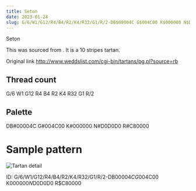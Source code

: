 ```yaml
---
title: Seton
date: 2023-01-24
slug: G/6/W1/G12/R4/B4/R2/K4/R32/G1/R/2-DB$00004C G$004C00 K$000000 N$D0D0D0 R$C80000
---
```

Seton

This was sourced from <no value>.  It is a 10 stripes tartan.

Original link http://www.weddslist.com/cgi-bin/tartans/pg.pl?source=rb

## Thread count
G/6 W1 G12 R4 B4 R2 K4 R32 G1 R/2

## Palette
DB#00004C G#004C00 K#000000 N#D0D0D0 R#C80000

# Sample pattern

![Tartan detail](tartan.png "G/6 W1 G12 R4 B4 R2 K4 R32 G1 R/2 tartan")

ID: G/6/W1/G12/R4/B4/R2/K4/R32/G1/R/2-DB$00004C G$004C00 K$000000 N$D0D0D0 R$C80000